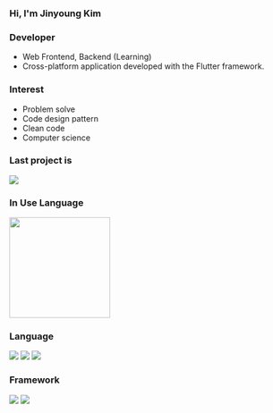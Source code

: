### Hi, I'm Jinyoung Kim

### Developer
  - Web Frontend, Backend (Learning)
  - Cross-platform application developed with the Flutter framework.

### Interest
  - Problem solve
  - Code design pattern
  - Clean code
  - Computer science

### Last project is
<a href="https://github.com/JYKIM317/youdio">
  <img src="https://img.shields.io/badge/github-20232a.svg?style=for-the-badge&logo=github&logoColor=ffffff"/>
</a>

### In Use Language
<a href="https://github.com/JYKIM317"><img align="center" style="height:180px" src="https://github-readme-stats.vercel.app/api/top-langs/?username=JYKIM317&layout=compact&theme=nord&hide_border=true" /></a> 

### Language

<div>
<img src="https://img.shields.io/badge/DART-20232a.svg?style=for-the-badge&logo=dart&logoColor=61DAFB" />
<img src="https://img.shields.io/badge/JAVASCRIPT-F7DF1E.svg?style=for-the-badge&logo=javascript&logoColor=000000" />
<img src="https://img.shields.io/badge/Typescript-3178C6.svg?style=for-the-badge&logo=Typescript&logoColor=white"/>
</div>

### Framework

<div>
<img src="https://img.shields.io/badge/FLUTTER-20232a.svg?style=for-the-badge&logo=flutter&logoColor=61DAFB" />
<img src="https://img.shields.io/badge/Express-000000.svg?style=for-the-badge&logo=Express&logoColor=white"/>
</div>

<!--
**JYKIM317/JYKIM317** is a ✨ _special_ ✨ repository because its `README.md` (this file) appears on your GitHub profile.

Here are some ideas to get you started:

- 🔭 I’m currently working on ...
- 🌱 I’m currently learning ...
- 👯 I’m looking to collaborate on ...
- 🤔 I’m looking for help with ...
- 💬 Ask me about ...
- 📫 How to reach me: ...
- 😄 Pronouns: ...
- ⚡ Fun fact: ...
-->
